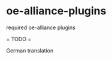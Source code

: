 oe-alliance-plugins
===================

required oe-alliance plugins 

= TODO =

German translation
